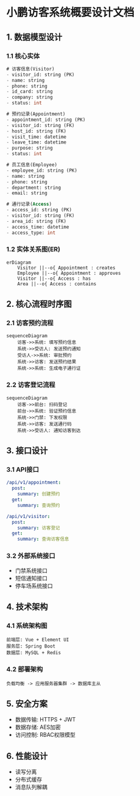 # 小鹏访客系统概要设计文档

## 1. 数据模型设计

### 1.1 核心实体

```sql
# 访客信息(Visitor)
- visitor_id: string (PK)
- name: string
- phone: string
- id_card: string
- company: string
- status: int

# 预约记录(Appointment)
- appointment_id: string (PK)
- visitor_id: string (FK)
- host_id: string (FK) 
- visit_time: datetime
- leave_time: datetime
- purpose: string
- status: int

# 员工信息(Employee)
- employee_id: string (PK)
- name: string
- phone: string
- department: string
- email: string

# 通行记录(Access)
- access_id: string (PK)
- visitor_id: string (FK)
- area_id: string (FK)
- access_time: datetime
- access_type: int
```

### 1.2 实体关系图(ER)

```mermaid
erDiagram
    Visitor ||--o{ Appointment : creates
    Employee ||--o{ Appointment : approves
    Visitor ||--o{ Access : has
    Area ||--o{ Access : contains
```

## 2. 核心流程时序图

### 2.1 访客预约流程

```mermaid
sequenceDiagram
    访客->>系统: 填写预约信息
    系统->>受访人: 发送预约通知
    受访人->>系统: 审批预约
    系统->>访客: 发送预约结果
    系统->>系统: 生成电子通行证
```

### 2.2 访客登记流程

```mermaid
sequenceDiagram
    访客->>前台: 扫码登记
    前台->>系统: 验证预约信息
    系统->>门禁: 下发权限
    系统->>访客: 发送通行码
    系统->>受访人: 通知访客到达
```

## 3. 接口设计

### 3.1 API接口
```yaml
/api/v1/appointment:
  post:
    summary: 创建预约
  get:
    summary: 查询预约

/api/v1/visitor:
  post:
    summary: 访客登记
  get:
    summary: 查询访客信息
```

### 3.2 外部系统接口
- 门禁系统接口
- 短信通知接口
- 停车场系统接口

## 4. 技术架构

### 4.1 系统架构图
```
前端层: Vue + Element UI
服务层: Spring Boot
数据层: MySQL + Redis
```

### 4.2 部署架构
```
负载均衡 -> 应用服务器集群 -> 数据库主从
```

## 5. 安全方案

- 数据传输: HTTPS + JWT
- 数据存储: AES加密
- 访问控制: RBAC权限模型

## 6. 性能设计

- 读写分离
- 分布式缓存
- 消息队列解耦